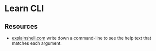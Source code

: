  
 # Learn CLI 
  
  
 ## Resources 
  
 - [explainshell.com](https://explainshell.com/) write down a command-line to see the help text that matches each argument. 
 